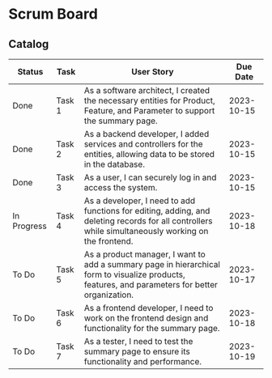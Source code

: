 # Scrum Board
## Catalog
| Status        | Task   | User Story                                             | Due Date   |
|---------------|------- |------------------------------------------------------| ----------  |
| Done          | Task 1 | As a software architect, I created the necessary entities for Product, Feature, and Parameter to support the summary page. | 2023-10-15  |
| Done          | Task 2 | As a backend developer, I added services and controllers for the entities, allowing data to be stored in the database.| 2023-10-15  |
| Done          | Task 3 | As a user, I can securely log in and access the system. | 2023-10-15  |
| In Progress   | Task 4 | As a developer, I need to add functions for editing, adding, and deleting records for all controllers while simultaneously working on the frontend. | 2023-10-18  |
| To Do         | Task 5 | As a product manager, I want to add a summary page in hierarchical form to visualize products, features, and parameters for better organization. | 2023-10-17  |
| To Do         | Task 6 | As a frontend developer, I need to work on the frontend design and functionality for the summary page.  | 2023-10-18  |
| To Do         | Task 7 | As a tester, I need to test the summary page to ensure its functionality and performance. | 2023-10-19  |

